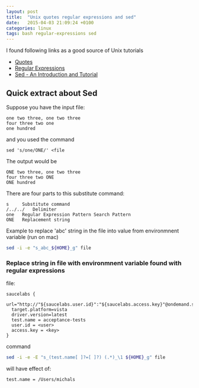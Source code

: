 ```yaml
---
layout: post
title:  "Unix quotes regular expressions and sed"
date:   2015-04-03 21:09:24 +0100
categories: linux
tags: bash regular-expressions sed
---
```


I found following links as a good source of Unix tutorials

* [Quotes](http://www.grymoire.com/Unix/Quote.html)
* [Regular Expressions](http://www.grymoire.com/Unix/Regular.html) 
* [Sed - An Introduction and Tutorial](http://www.grymoire.com/Unix/Sed.html)

## Quick extract about Sed

Suppose you have the input file:

	one two three, one two three
	four three two one
	one hundred

and you used the command

	sed 's/one/ONE/' <file

The output would be

	ONE two three, one two three
	four three two ONE
	ONE hundred

There are four parts to this substitute command:

	s	  Substitute command
	/../../	  Delimiter
	one	  Regular Expression Pattern Search Pattern
	ONE	  Replacement string


Example to replace 'abc' string in the file into value from environmnent variable (run on mac)

```bash
sed -i -e "s_abc_${HOME}_g" file
```

### Replace string in file with environmnent variable found with regular expressions 

file:

	saucelabs {
	  url="http://"${saucelabs.user.id}":"${saucelabs.access.key}"@ondemand.saucelabs.com:80/wd/hub"
	  target.platform=vista
	  driver.version=latest
	  test.name = acceptance-tests
	  user.id = <user>
	  access.key = <key>
	}

command 

```bash
sed -i -e -E "s_(test.name[ ]?=[ ]?) (.*)_\1 ${HOME}_g" file
```

will have effect of: 


	test.name = /Users/michals

